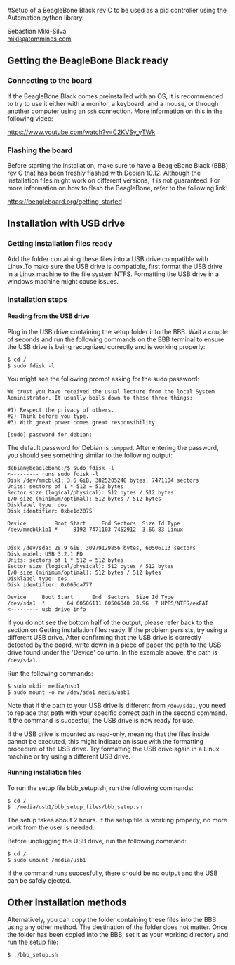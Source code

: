 #Setup of a BeagleBone Black rev C to be used as a pid controller using the Automation python library. 

Sebastian Miki-Silva \
miki@atommines.com


## Getting the BeagleBone Black ready

### Connecting to the board

If the BeagleBone Black comes preinstalled with an OS, it is recommended to try to use it either with a monitor, a 
keyboard, and a mouse, or through another computer using an `ssh` connection. More information on this in the following 
video:

https://www.youtube.com/watch?v=C2KVSy_yTWk


### Flashing the board

Before starting the installation, make sure to have a BeagleBone Black (BBB) rev C that has been freshly flashed with 
Debian 10.12. Although the installation files might work on different versions, it is not guaranteed. For more 
information on how to flash the BeagleBone, refer to the following link:

https://beagleboard.org/getting-started


## Installation with USB drive

### Getting installation files ready

Add the folder containing these files into a USB drive compatible with Linux.To make sure the USB drive is compatible, 
first format the USB drive in a Linux machine to the file system NTFS. Formatting the USB drive in a windows machine 
might cause issues.


### Installation steps

#### Reading from the USB drive

Plug in the USB drive containing the setup folder into the BBB. Wait a couple of seconds and run the following commands 
on the BBB terminal to ensure the USB drive is being recognized correctly and is working properly:

    $ cd /
    $ sudo fdisk -l

You might see the following prompt asking for the sudo password:

    We trust you have received the usual lecture from the local System
    Administrator. It usually boils down to these three things:

    #1) Respect the privacy of others.
    #2) Think before you type.
    #3) With great power comes great responsibility.

    [sudo] password for debian:
    
The default password for Debian is `temppwd`. After entering the password, you should see something similar to the 
following output:
    
    debian@beaglebone:/$ sudo fdisk -l                                        <--------- runs sudo fdisk -l
    Disk /dev/mmcblk1: 3.6 GiB, 3825205248 bytes, 7471104 sectors
    Units: sectors of 1 * 512 = 512 bytes
    Sector size (logical/physical): 512 bytes / 512 bytes
    I/O size (minimum/optimal): 512 bytes / 512 bytes
    Disklabel type: dos
    Disk identifier: 0xbe1d2075
    
    Device         Boot Start     End Sectors  Size Id Type
    /dev/mmcblk1p1 *     8192 7471103 7462912  3.6G 83 Linux
    
    
    Disk /dev/sda: 28.9 GiB, 30979129856 bytes, 60506113 sectors
    Disk model: USB 3.2.1 FD
    Units: sectors of 1 * 512 = 512 bytes
    Sector size (logical/physical): 512 bytes / 512 bytes
    I/O size (minimum/optimal): 512 bytes / 512 bytes
    Disklabel type: dos
    Disk identifier: 0x065da777
    
    Device     Boot Start      End  Sectors  Size Id Type
    /dev/sda1  *       64 60506111 60506048 28.9G  7 HPFS/NTFS/exFAT          <--------- usb drive info

If you do not see the bottom half of the output, please refer back to the section on Getting installation files ready. 
If the problem persists, try using a different USB drive.
After confirming that the USB drive is correctly detected by the board, write down in a piece of paper the path to the 
USB drive found under the 'Device' column. In the example above, the path is `/dev/sda1`. 

Run the following commands:

    $ sudo mkdir media/usb1
    $ sudo mount -o rw /dev/sda1 media/usb1

Note that if the path to your USB drive is different from `/dev/sda1`, you need to replace that path with your specific
correct path in the second command. If the command is succesful, the USB drive is now ready for use.

If the USB drive is mounted as read-only, meaning that the files inside cannot be executed, this might indicate an issue
with the formatting procedure of the USB drive. Try formatting the USB drive again in a Linux machine or try using a 
different USB drive.


#### Running installation files

To run the setup file bbb_setup.sh, run the following commands:

    $ cd /
    $ ./media/usb1/bbb_setup_files/bbb_setup.sh

The setup takes about 2 hours. If the setup file is working properly, no more work from the user is needed. 

Before unplugging the USB drive, run the following command:

    $ cd /
    $ sudo umount /media/usb1

If the command runs succesfully, there should be no output and the USB can be safely ejected. 


## Other Installation methods

Alternatively, you can copy the folder containing these files into the BBB using any other method. The destination of 
the folder does not matter. Once the folder has been copied into the BBB, set it as your working directory and run the 
setup file:

    $ ./bbb_setup.sh